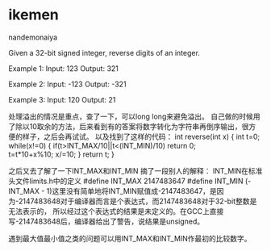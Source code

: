 # ikemen
nandemonaiya

Given a 32-bit signed integer, reverse digits of an integer.

Example 1:
Input: 123
Output:  321

Example 2:
Input: -123
Output: -321

Example 3:
Input: 120
Output: 21

处理溢出的情况是重点，查了一下，可以long long来避免溢出。
自己做的时候用了除以10取余的方法，后来看到有的答案将数字转化为字符串再倒序输出，很方便的样子，之后会再试试。
以及找到了这样的代码：
    int reverse(int x) {
        int t=0;
        while(x!=0)
        {
            if(t>INT_MAX/10||t<(INT_MIN)/10)
                return 0;  
            t=t*10+x%10;
            x/=10;
        }
    return t;
}

之后又去了解了一下INT_MAX和INT_MIN
摘了一段别人的解释：
    INT_MIN在标准头文件limits.h中的定义 
    #define INT_MAX 2147483647 
    #define INT_MIN (-INT_MAX - 1)这里没有简单地将INT_MIN赋值成-2147483647，是因为-2147483648对于编译器而言是个表达式，而2147483648对于32-bit整数是无法表示的， 
    所以经过这个表达式的结果是未定义的。在GCC上直接写-2147483648后，编译器给出了警告，说结果是unsigned。
    
  遇到最大值最小值之类的问题可以用INT_MAX和INT_MIN作最初的比较数字。
